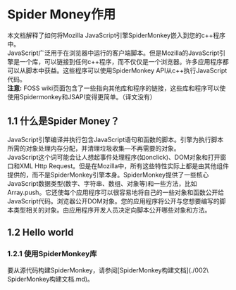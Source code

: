 # Spider Money作用  
本文档解释了如何将Mozilla JavaScript引擎SpiderMonkey嵌入到您的c++程序中。  
JavaScript广泛用于在浏览器中运行的客户端脚本。但是Mozilla的JavaScript引擎是一个库，可以链接到任何c++程序，而不仅仅是一个浏览器。许多应用程序都可以从脚本中获益。这些程序可以使用SpiderMonkey API从c++执行JavaScript代码。  
**注意:** FOSS wiki页面包含了一些指向其他库和程序的链接，这些库和程序可以使使用Spidermonkey和JSAPI变得更简单。（译文没有）  
## 1.1 什么是Spider Money？  
JavaScript引擎编译并执行包含JavaScript语句和函数的脚本。引擎为执行脚本所需的对象处理内存分配，并清理垃圾收集—不再需要的对象。  
JavaScript这个词可能会让人想起事件处理程序(如onclick)、DOM对象和打开窗口和XML Http Request。但是在Mozilla中，所有这些特性实际上都是由其他组件提供的，而不是SpiderMonkey引擎本身。SpiderMonkey提供了一些核心JavaScript数据类型(数字、字符串、数组、对象等)和一些方法，比如Array.push。它还使每个应用程序可以很容易地将自己的一些对象和函数公开给JavaScript代码。浏览器公开DOM对象。您的应用程序将公开与您想要编写的脚本类型相关的对象。由应用程序开发人员决定向脚本公开哪些对象和方法。  
## 1.2 Hello world  
### 1.2.1 使用SpiderMonkey库  
要从源代码构建SpiderMonkey，请参阅[SpiderMonkey构建文档](./002\ SpiderMonkey构建文档.md)。  

